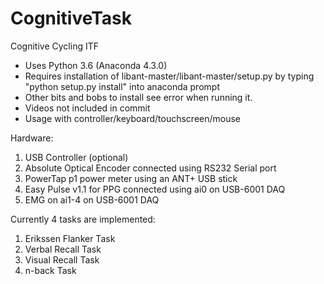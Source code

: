# CognitiveTask
 Cognitive Cycling ITF

- Uses Python 3.6 (Anaconda 4.3.0)
- Requires installation of libant-master/libant-master/setup.py by typing "python setup.py install" into anaconda prompt
- Other bits and bobs to install see error when running it.
- Videos not included in commit
- Usage with controller/keyboard/touchscreen/mouse

Hardware:
1) USB Controller (optional)
2) Absolute Optical Encoder connected using RS232 Serial port
3) PowerTap p1 power meter using an ANT+ USB stick
4) Easy Pulse v1.1 for PPG connected using ai0 on USB-6001 DAQ
5) EMG on ai1-4 on USB-6001 DAQ

Currently 4 tasks are implemented:
1) Erikssen Flanker Task
2) Verbal Recall Task
3) Visual Recall Task
4) n-back Task

